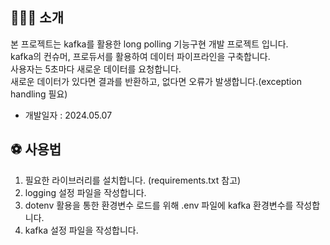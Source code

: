 ## 🏋🏼‍♀️ 소개
본 프로젝트는 kafka를 활용한 long polling 기능구현 개발 프로젝트 입니다.</br>
kafka의 컨슈머, 프로듀서를 활용하여 데이터 파이프라인을 구축합니다.</br>
사용자는 5초마다 새로운 데이터를 요청합니다.</br>
새로운 데이터가 있다면 결과를 반환하고, 없다면 오류가 발생합니다.(exception handling 필요)</br>
- 개발일자 : 2024.05.07

## ⚽️ 사용법
1. 필요한 라이브러리를 설치합니다. (requirements.txt 참고)
2. logging 설정 파일을 작성합니다.
3. dotenv 활용을 통한 환경변수 로드를 위해 .env 파일에 kafka 환경변수를 작성합니다.
4. kafka 설정 파일을 작성합니다.

